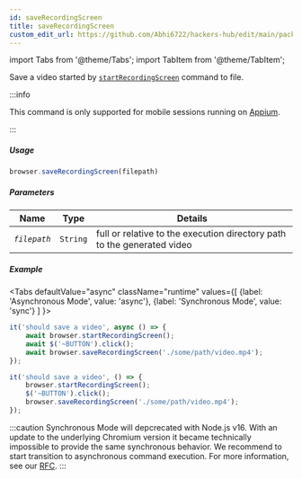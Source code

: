```yaml
---
id: saveRecordingScreen
title: saveRecordingScreen
custom_edit_url: https://github.com/Abhi6722/hackers-hub/edit/main/packages/webdriverio/src/commands/browser/saveRecordingScreen.ts
---
```


import Tabs from '@theme/Tabs';
import TabItem from '@theme/TabItem';

Save a video started by [`startRecordingScreen`](/docs/api/appium#startrecordingscreen) command to file.

:::info

This command is only supported for mobile sessions running on [Appium](http://appium.io/docs/en/commands/device/recording-screen/start-recording-screen/).

:::

##### Usage

```js
browser.saveRecordingScreen(filepath)
```

##### Parameters

| Name | Type | Details |
| ---- | ---- | ------- |
| <code><var>filepath</var></code> | <code>String</code> | full or relative to the execution directory path to the generated video |

##### Example
<Tabs
defaultValue="async"
className="runtime"
values={[
{label: 'Asynchronous Mode', value: 'async'},
{label: 'Synchronous Mode', value: 'sync'}
]
}>
<TabItem value="async">

```js title="saveRecordingScreen.js"
it('should save a video', async () => {
    await browser.startRecordingScreen();
    await $('~BUTTON').click();
    await browser.saveRecordingScreen('./some/path/video.mp4');
});
```

</TabItem>
<TabItem value="sync">

```js title="saveRecordingScreen.js"
it('should save a video', () => {
    browser.startRecordingScreen();
    $('~BUTTON').click();
    browser.saveRecordingScreen('./some/path/video.mp4');
});
```

:::caution
Synchronous Mode will depcrecated with Node.js v16. With an update to the
underlying Chromium version it became technically impossible to provide the
same synchronous behavior. We recommend to start transition to asynchronous
command execution. For more information, see our <a href="https://github.com/webdriverio/webdriverio/discussions/6702">RFC</a>.
:::
</TabItem>
</Tabs>

